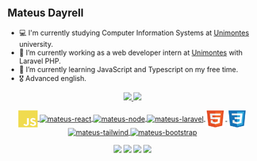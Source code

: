 ## Mateus Dayrell
- 💻 I'm currently studying Computer Information Systems at <a target="_blank" href="https://unimontes.br/">Unimontes</a> university.
- 🏬 I’m currently working as a web developer intern at <a target="_blank" href="https://unimontes.br/dti/#desenvolvimento">Unimontes</a> with Laravel PHP.
- 📓 I’m currently learning JavaScript and Typescript on my free time.
- 🎖️ Advanced english.

<div align="center">
  <a href="https://github.com/mateusdayrell">
  <img height="180em" src="https://github-readme-stats.vercel.app/api?username=mateusdayrell&show_icons=true&theme=dark&include_all_commits=true&count_private=true"/>
  <img height="180em" src="https://github-readme-stats.vercel.app/api/top-langs/?username=mateusdayrell&layout=compact&langs_count=7&theme=dark"/>
</div> 

<div style="display: inline_block" align="center"><br>
  <img align="center" title="JavaScript" alt="mateus-js" height="35" width="40" src="https://raw.githubusercontent.com/devicons/devicon/master/icons/javascript/javascript-plain.svg">
  <img align="center" title="ReactJS" alt="mateus-react" height="40" width="40" src="https://cdn.jsdelivr.net/gh/devicons/devicon/icons/react/react-original-wordmark.svg">
  <img align="center" title="NodeJs" alt="mateus-node" height="40" width="40" src="https://cdn.jsdelivr.net/gh/devicons/devicon/icons/nodejs/nodejs-original.svg">
  <img align="center" title="Laravel" alt="mateus-laravel" height="45" width="40" src="https://cdn.jsdelivr.net/gh/devicons/devicon/icons/laravel/laravel-plain-wordmark.svg">
  <img align="center" title="HTML" alt="mateus-html" height="35" width="40" src="https://raw.githubusercontent.com/devicons/devicon/master/icons/html5/html5-original.svg">
  <img align="center" title="CSS" alt="mateus-css" height="35" width="40" src="https://raw.githubusercontent.com/devicons/devicon/master/icons/css3/css3-original.svg">
  <img align="center" title="Tailwind" alt="mateus-tailwind" height="40" width="40" src="https://cdn.jsdelivr.net/gh/devicons/devicon/icons/tailwindcss/tailwindcss-plain.svg">
  <img align="center" title="Bootstrap" alt="mateus-bootstrap" height="40" width="40" src="https://cdn.jsdelivr.net/gh/devicons/devicon/icons/bootstrap/bootstrap-original-wordmark.svg">
</div>
 <br>
 
<div align="center"> 
  <a href="https://www.linkedin.com/in/mateus-dayrell-8069ba232/" target="_blank"><img src="https://img.shields.io/badge/-LinkedIn-%230077B5?style=for-the-badge&logo=linkedin&logoColor=white" target="_blank"></a>
  <a href="https://gitlab.com/mateusdayrell" target="_blank"><img src="https://img.shields.io/badge/GitLab-330F63?style=for-the-badge&logo=gitlab&logoColor=white" target="_blank"></a>
  <a href="https://instagram.com/mateusdayrell" target="_blank"><img src="https://img.shields.io/badge/-Instagram-%23E4405F?style=for-the-badge&logo=instagram&logoColor=white" target="_blank"></a> 
  <a href = "mailto:mateusdayrell7@gmail.com"><img src="https://img.shields.io/badge/-Gmail-%23333?style=for-the-badge&logo=gmail&logoColor=white" target="_blank"></a> 
 
</div>
